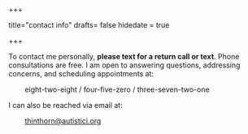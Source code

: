 +++

title="contact info"
drafts= false
hidedate = true


+++

To contact me personally, **please text for a return call or text**. Phone consultations are free. I am open to answering questions, addressing concerns, and scheduling appointments at:  

&emsp;&emsp; eight-two-eight / four-five-zero / three-seven-two-one

I can also be reached via email at:  

&emsp;&emsp; <thinthorn@autistici.org>
